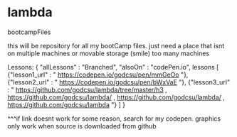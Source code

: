 # lambda
bootcampFiles

this will be repository for all my bootCamp files. just need a place that isnt on multiple machines or movable storage (smile) too many machines

Lessons: { 
  "allLessons" :  "Branched",
  "alsoOn" : "codePen.io",
  lessons [
    {"lesson1_url" : " https://codepen.io/godcsu/pen/mmGeOo "},
    {"lesson2_url" : " https://codepen.io/godcsu/pen/bWxVaE "},
    {"lesson3_url" : " https://github.com/godcsu/lambda/tree/master/h3 , https://github.com/godcsu/lambda/ , https://github.com/godcsu/lambda/ , https://github.com/godcsu/lambda "}
  ]
}

^^^if link doesnt work for some reason, search for my codepen. graphics only work when source is downloaded from github
